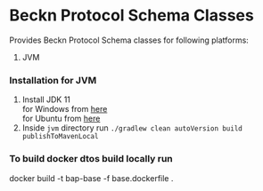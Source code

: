 # Beckn Protocol Schema Classes

Provides Beckn Protocol Schema classes for following platforms:
1. JVM

### Installation for JVM
1. Install JDK 11 <br />
    for Windows from [here](https://adoptium.net/?variant=openjdk11)<br />
    for Ubuntu from [here](https://www.ubuntu18.com/ubuntu-install-openjdk-11/)
2. Inside `jvm` directory run `./gradlew clean autoVersion build publishToMavenLocal`

### To build docker dtos build locally run

docker build -t bap-base -f base.dockerfile .
